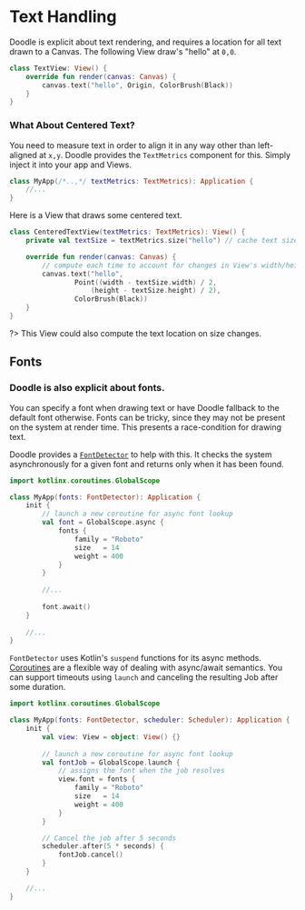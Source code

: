 # Text Handling

Doodle is explicit about text rendering, and requires a location for all text drawn to a Canvas. The following View draw's "hello" at `0,0`.

```kotlin
class TextView: View() {
    override fun render(canvas: Canvas) {
        canvas.text("hello", Origin, ColorBrush(Black))
    }
}
```

### What About Centered Text?

You need to measure text in order to align it in any way other than left-aligned at `x,y`. Doodle provides
the `TextMetrics` component for this. Simply inject it into your app and Views. 

```kotlin
class MyApp(/*..,*/ textMetrics: TextMetrics): Application {
    //...
}
```

Here is a View that draws some centered text.

```kotlin
class CenteredTextView(textMetrics: TextMetrics): View() {
    private val textSize = textMetrics.size("hello") // cache text size

    override fun render(canvas: Canvas) {
        // compute each time to account for changes in View's width/height
        canvas.text("hello",
                Point((width - textSize.width) / 2,
                    (height - textSize.height) / 2),
                ColorBrush(Black))
    }
}
```
?> This View could also compute the text location on size changes.

## Fonts

### Doodle is also explicit about fonts.

You can specify a font when drawing text or have Doodle fallback to the default font otherwise. Fonts can be tricky, since
they may not be present on the system at render time. This presents a race-condition for drawing text.

Doodle provides a [`FontDetector`](https://github.com/pusolito/doodle/blob/master/Core/src/commonMain/kotlin/com/nectar/doodle/drawing/FontDetector.kt#L18)
to help with this. It checks the system asynchronously for a given font and returns only when it has been found.

```kotlin
import kotlinx.coroutines.GlobalScope

class MyApp(fonts: FontDetector): Application {
    init {
        // launch a new coroutine for async font lookup
        val font = GlobalScope.async {
            fonts {
                family = "Roboto"
                size   = 14
                weight = 400
            }
        }
        
        //...
        
        font.await()
    }
    
    //...
}
```

`FontDetector` uses Kotlin's `suspend` functions for its async methods. [Coroutines](https://kotlinlang.org/docs/reference/coroutines-overview.html)
are a flexible way of dealing with async/await semantics. You can support timeouts using `launch` and canceling the resulting Job
after some duration.

```kotlin
import kotlinx.coroutines.GlobalScope

class MyApp(fonts: FontDetector, scheduler: Scheduler): Application {
    init {
        val view: View = object: View() {}
        
        // launch a new coroutine for async font lookup
        val fontJob = GlobalScope.launch {
            // assigns the font when the job resolves
            view.font = fonts {
                family = "Roboto"
                size   = 14
                weight = 400
            }
        }

        // Cancel the job after 5 seconds
        scheduler.after(5 * seconds) {
            fontJob.cancel()
        }
    }

    //...
}
```
